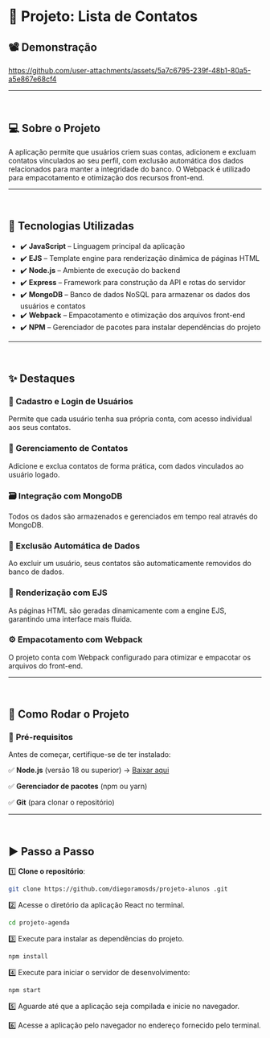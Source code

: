 # 📒 Projeto: Lista de Contatos  

## 📽️ Demonstração  

https://github.com/user-attachments/assets/5a7c6795-239f-48b1-80a5-a5e867e68cf4


---


<br>  

## 💻 Sobre o Projeto  

A aplicação permite que usuários criem suas contas, adicionem e excluam contatos vinculados ao seu perfil, com exclusão automática dos dados relacionados para manter a integridade do banco. O Webpack é utilizado para empacotamento e otimização dos recursos front-end.

---  


<br>  

## 🚀 Tecnologias Utilizadas  

- ✔️ **JavaScript** – Linguagem principal da aplicação  
- ✔️ **EJS** – Template engine para renderização dinâmica de páginas HTML  
- ✔️ **Node.js** – Ambiente de execução do backend  
- ✔️ **Express** – Framework para construção da API e rotas do servidor  
- ✔️ **MongoDB** – Banco de dados NoSQL para armazenar os dados dos usuários e contatos  
- ✔️ **Webpack** – Empacotamento e otimização dos arquivos front-end  
- ✔️ **NPM** – Gerenciador de pacotes para instalar dependências do projeto  


---  

<br>  

## ✨ Destaques  

### **👤 Cadastro e Login de Usuários**  
Permite que cada usuário tenha sua própria conta, com acesso individual aos seus contatos.  

### **📇 Gerenciamento de Contatos**  
Adicione e exclua contatos de forma prática, com dados vinculados ao usuário logado.  

### **🗃️ Integração com MongoDB**  
Todos os dados são armazenados e gerenciados em tempo real através do MongoDB.  

### **🧹 Exclusão Automática de Dados**  
Ao excluir um usuário, seus contatos são automaticamente removidos do banco de dados.  

### **📄 Renderização com EJS**  
As páginas HTML são geradas dinamicamente com a engine EJS, garantindo uma interface mais fluida.  

### **⚙️ Empacotamento com Webpack**  
O projeto conta com Webpack configurado para otimizar e empacotar os arquivos do front-end.
 
---  

<br>  


## 🚀 Como Rodar o Projeto

### 🔧 **Pré-requisitos**  

Antes de começar, certifique-se de ter instalado:  

✅ **Node.js** (versão 18 ou superior) → [Baixar aqui](https://nodejs.org/)  

✅ **Gerenciador de pacotes** (npm ou yarn)  

✅ **Git** (para clonar o repositório)  

---  

<br>  

## ▶️ Passo a Passo  


1️⃣ **Clone o repositório**:  
```bash
git clone https://github.com/diegoramosds/projeto-alunos .git
```

2️⃣ Acesse o diretório da aplicação React no terminal.
```bash
cd projeto-agenda
```

3️⃣ Execute  para instalar as dependências do projeto.
```bash
npm install
```

4️⃣ Execute  para iniciar o servidor de desenvolvimento:
```bash
npm start
```
5️⃣ Aguarde até que a aplicação seja compilada e inicie no navegador.

6️⃣ Acesse a aplicação pelo navegador no endereço fornecido pelo terminal.

